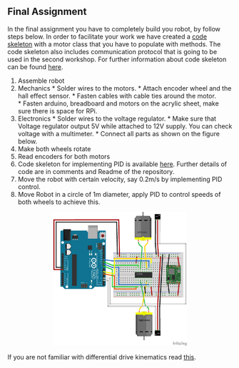 ## Final Assignment

In the final assignment you have to completely build you robot, by follow steps below. In order to facilitate your work we have created a [code skeleton](https://github.com/KTH-EL2222/code/archive/master.zip) with a motor class that you have to populate with methods. The code skeleton also includes communication protocol that is going to be used in the second workshop. For further information about code skeleton can be found [here](code.html).

1. Assemble robot
  1. Mechanics
    * Solder wires to the motors.
    * Attach encoder wheel and the hall effect sensor.
    * Fasten cables with cable ties around the motor.  
    * Fasten arduino, breadboard and motors on the acrylic sheet, make sure there is space for RPi.
  2. Electronics
    * Solder wires to the voltage regulator.
    * Make sure that Voltage regulator output 5V while attached to 12V supply. You can check voltage with a multimeter.
    * Connect all parts as shown on the figure below.
2. Make both wheels rotate
3. Read encoders for both motors
4. Code skeleton for implementing PID is available [here](https://github.com/KTH-EL2222/code/archive/master.zip). Further details of code are in comments and Readme of the repository. 
5. Move the robot with certain velocity, say 0.2m/s by implementing PID control.
6. Move Robot in a circle of 1m diameter, apply PID to control speeds of both wheels to achieve this. 

<center>
<img src="workshop1/breadbord_schematics.png" alt="two_motors" width="300"/>
</center>

If you are not familiar with differential drive kinematics read [this](https://chess.eecs.berkeley.edu/eecs149/documentation/differentialDrive.pdf).